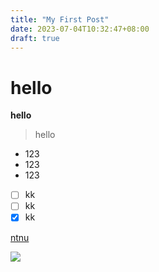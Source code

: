 ```yaml
---
title: "My First Post"
date: 2023-07-04T10:32:47+08:00
draft: true
---
```




# hello

**hello**

>hello

- 123
- 123
- 123


- [ ] kk
- [ ] kk
- [x] kk

[ntnu](https://www.ntnu.edu.tw/)

![](https://media.tenor.com/-Y2YOay3_JoAAAAM/its-friday-dancing.gif)